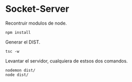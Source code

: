 # Socket-Server
Recontruir modulos de node.

```
npm install
```

Generar el DIST.
```
tsc -w
```

Levantar el servidor, cualquiera de estsos dos comandos.
```
nodemon dist/
node dist/
```